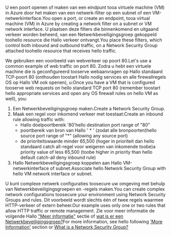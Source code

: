 <span data-ttu-id="90988-101">U een poort openen of maken van een eindpunt tooa virtuele machine (VM) in Azure door het maken van een netwerk-filter op een subnet of een VM-netwerkinterface.</span><span class="sxs-lookup"><span data-stu-id="90988-101">You open a port, or create an endpoint, tooa virtual machine (VM) in Azure by creating a network filter on a subnet or VM network interface.</span></span> <span data-ttu-id="90988-102">U plaatsen deze filters die binnenkomend en uitgaand verkeer worden beheerd, van een Netwerkbeveiligingsgroep gekoppeld toohello resource die Hallo verkeer ontvangt.</span><span class="sxs-lookup"><span data-stu-id="90988-102">You place these filters, which control both inbound and outbound traffic, on a Network Security Group attached toohello resource that receives hello traffic.</span></span>

<span data-ttu-id="90988-103">We gebruiken een voorbeeld van webverkeer op poort 80.</span><span class="sxs-lookup"><span data-stu-id="90988-103">Let's use a common example of web traffic on port 80.</span></span> <span data-ttu-id="90988-104">Zodra u hebt een virtuele machine die is geconfigureerd tooserve webaanvragen op Hallo standaard TCP-poort 80 (onthouden toostart Hallo nodig services en alle firewallregels OS op Hallo VM ook openen), u:</span><span class="sxs-lookup"><span data-stu-id="90988-104">Once you have a VM that is configured tooserve web requests on hello standard TCP port 80 (remember toostart hello appropriate services and open any OS firewall rules on hello VM as well), you:</span></span>

1. <span data-ttu-id="90988-105">Een Netwerkbeveiligingsgroep maken.</span><span class="sxs-lookup"><span data-stu-id="90988-105">Create a Network Security Group.</span></span>
2. <span data-ttu-id="90988-106">Maak een regel voor inkomend verkeer met toestaat:</span><span class="sxs-lookup"><span data-stu-id="90988-106">Create an inbound rule allowing traffic with:</span></span>
   * <span data-ttu-id="90988-107">Hallo doelpoortbereik '80'</span><span class="sxs-lookup"><span data-stu-id="90988-107">hello destination port range of "80"</span></span>
   * <span data-ttu-id="90988-108">poortbereik van bron van Hallo ' * ' (zodat alle bronpoorten)</span><span class="sxs-lookup"><span data-stu-id="90988-108">hello source port range of "*" (allowing any source port)</span></span>
   * <span data-ttu-id="90988-109">de prioriteitswaarde minder 65,500 (hoger in prioriteit dan hello standaard catch all-regel voor weigeren van inkomende toobe)</span><span class="sxs-lookup"><span data-stu-id="90988-109">a priority value of less 65,500 (toobe higher in priority than hello default catch-all deny inbound rule)</span></span>
3. <span data-ttu-id="90988-110">Hallo Netwerkbeveiligingsgroep koppelen aan Hallo VM-netwerkinterface of subnet.</span><span class="sxs-lookup"><span data-stu-id="90988-110">Associate hello Network Security Group with hello VM network interface or subnet.</span></span>

<span data-ttu-id="90988-111">U kunt complexe netwerk configuraties toosecure uw omgeving met behulp van Netwerkbeveiligingsgroepen en -regels maken.</span><span class="sxs-lookup"><span data-stu-id="90988-111">You can create complex network configurations toosecure your environment using Network Security Groups and rules.</span></span> <span data-ttu-id="90988-112">Dit voorbeeld wordt slechts één of twee regels waarmee HTTP-verkeer of extern beheer.</span><span class="sxs-lookup"><span data-stu-id="90988-112">Our example uses only one or two rules that allow HTTP traffic or remote management.</span></span> <span data-ttu-id="90988-113">Zie voor meer informatie de volgende Hallo ["Meer informatie"](#more-information-on-network-security-groups) sectie of [wat is er een Netwerkbeveiligingsgroep?](../articles/virtual-network/virtual-networks-nsg.md)</span><span class="sxs-lookup"><span data-stu-id="90988-113">For more information, see hello following ['More Information'](#more-information-on-network-security-groups) section or [What is a Network Security Group?](../articles/virtual-network/virtual-networks-nsg.md)</span></span>

